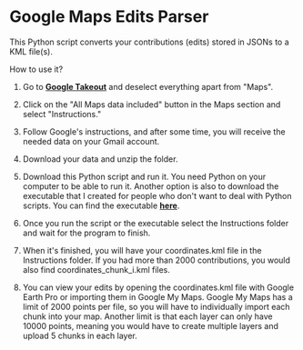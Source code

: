 # Google Maps Edits Parser

This Python script converts your contributions (edits) stored in JSONs to a KML file(s).

How to use it?

1. Go to **[Google Takeout](https://takeout.google.com/settings/takeout)** and deselect everything apart from "Maps".

2. Click on the "All Maps data included" button in the Maps section and select "Instructions."

3. Follow Google's instructions, and after some time, you will receive the needed data on your Gmail account.

4. Download your data and unzip the folder.

5. Download this Python script and run it. You need Python on your computer to be able to run it. Another option is also to download the executable that I created for people who don't want to deal with Python scripts. You can find the executable **[here](https://github.com/ahlinj/google-maps-edits-parser/releases/tag/v1.0)**.

6. Once you run the script or the executable select the Instructions folder and wait for the program to finish.

7. When it's finished, you will have your coordinates.kml file in the Instructions folder. If you had more than 2000 contributions, you would also find coordinates_chunk_i.kml files.

8. You can view your edits by opening the coordinates.kml file with Google Earth Pro or importing them in Google My Maps. Google My Maps has a limit of 2000 points per file, so you will have to individually import each chunk into your map. Another limit is that each layer can only have 10000 points, meaning you would have to create multiple layers and upload 5 chunks in each layer.
